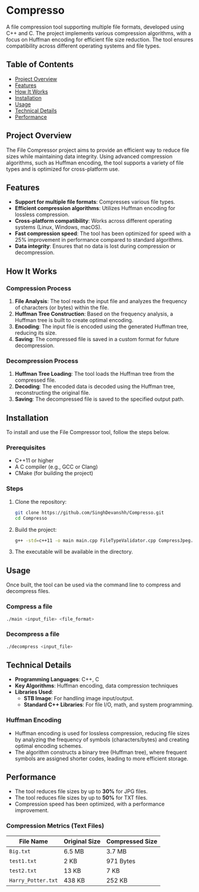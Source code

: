 # Compresso

A file compression tool supporting multiple file formats, developed using C++ and C. The project implements various compression algorithms, with a focus on Huffman encoding for efficient file size reduction. The tool ensures compatibility across different operating systems and file types.

## Table of Contents

- [Project Overview](#project-overview)
- [Features](#features)
- [How It Works](#how-it-works)
- [Installation](#installation)
- [Usage](#usage)
- [Technical Details](#technical-details)
- [Performance](#performance)

## Project Overview

The File Compressor project aims to provide an efficient way to reduce file sizes while maintaining data integrity. Using advanced compression algorithms, such as Huffman encoding, the tool supports a variety of file types and is optimized for cross-platform use.

## Features

- **Support for multiple file formats**: Compresses various file types.
- **Efficient compression algorithms**: Utilizes Huffman encoding for lossless compression.
- **Cross-platform compatibility**: Works across different operating systems (Linux, Windows, macOS).
- **Fast compression speed**: The tool has been optimized for speed with a 25% improvement in performance compared to standard algorithms.
- **Data integrity**: Ensures that no data is lost during compression or decompression.

## How It Works

### Compression Process

1. **File Analysis**: The tool reads the input file and analyzes the frequency of characters (or bytes) within the file.
2. **Huffman Tree Construction**: Based on the frequency analysis, a Huffman tree is built to create optimal encoding.
3. **Encoding**: The input file is encoded using the generated Huffman tree, reducing its size.
4. **Saving**: The compressed file is saved in a custom format for future decompression.

### Decompression Process

1. **Huffman Tree Loading**: The tool loads the Huffman tree from the compressed file.
2. **Decoding**: The encoded data is decoded using the Huffman tree, reconstructing the original file.
3. **Saving**: The decompressed file is saved to the specified output path.

## Installation

To install and use the File Compressor tool, follow the steps below.

### Prerequisites

- C++11 or higher
- A C compiler (e.g., GCC or Clang)
- CMake (for building the project)

### Steps

1. Clone the repository:
   ```bash
   git clone https://github.com/SinghDevanshh/Compresso.git
   cd Compresso
   ```

2. Build the project:
   ```bash
   g++ -std=c++11 -o main main.cpp FileTypeValidator.cpp CompressJpeg.cpp
   ```

3. The executable will be available in the directory.

## Usage

Once built, the tool can be used via the command line to compress and decompress files.

### Compress a file
```bash
./main <input_file> <file_format>
```

### Decompress a file
```bash
./decompress <input_file>
```

## Technical Details

- **Programming Languages**: C++, C
- **Key Algorithms**: Huffman encoding, data compression techniques
- **Libraries Used**: 
  - **STB Image**: For handling image input/output.
  - **Standard C++ Libraries**: For file I/O, math, and system programming.
  
### Huffman Encoding

- Huffman encoding is used for lossless compression, reducing file sizes by analyzing the frequency of symbols (characters/bytes) and creating optimal encoding schemes.
- The algorithm constructs a binary tree (Huffman tree), where frequent symbols are assigned shorter codes, leading to more efficient storage.

## Performance

- The tool reduces file sizes by up to **30%** for JPG files.
- The tool reduces file sizes by up to **50%** for TXT files.
- Compression speed has been optimized, with a performance improvement.

### Compression Metrics (Text Files)

| File Name           | Original Size | Compressed Size |
|---------------------|---------------|------------------|
| `Big.txt`           | 6.5 MB        | 3.7 MB           |
| `test1.txt`         | 2 KB          | 971 Bytes        |
| `test2.txt`         | 13 KB         | 7 KB             |
| `Harry_Potter.txt`  | 438 KB        | 252 KB           |
```